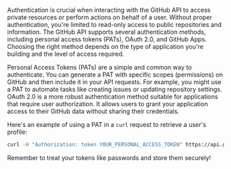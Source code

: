Authentication is crucial when interacting with the GitHub API to access private resources or perform actions on behalf of a user. Without proper authentication, you're limited to read-only access to public repositories and information. The GitHub API supports several authentication methods, including personal access tokens (PATs), OAuth 2.0, and GitHub Apps. Choosing the right method depends on the type of application you're building and the level of access required.

Personal Access Tokens (PATs) are a simple and common way to authenticate. You can generate a PAT with specific scopes (permissions) on GitHub and then include it in your API requests. For example, you might use a PAT to automate tasks like creating issues or updating repository settings. OAuth 2.0 is a more robust authentication method suitable for applications that require user authorization. It allows users to grant your application access to their GitHub data without sharing their credentials.

Here's an example of using a PAT in a `curl` request to retrieve a user's profile:

```bash
curl -H "Authorization: token YOUR_PERSONAL_ACCESS_TOKEN" https://api.github.com/user
```

Remember to treat your tokens like passwords and store them securely!